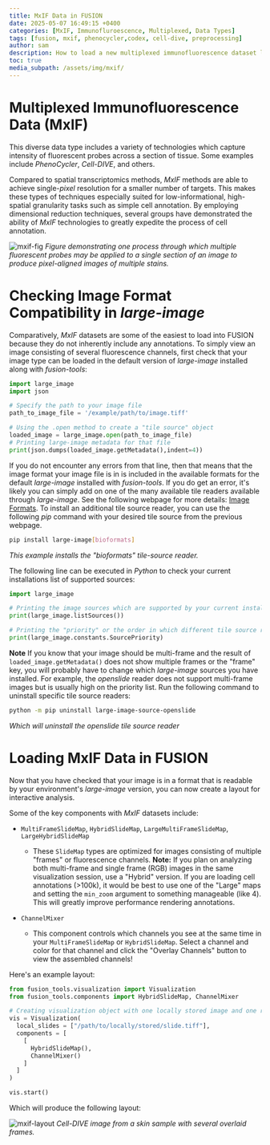 ```yaml
---
title: MxIF Data in FUSION
date: 2025-05-07 16:49:15 +0400
categories: [MxIF, Immunofluroescence, Multiplexed, Data Types]
tags: [fusion, mxif, phenocycler,codex, cell-dive, preprocessing]
author: sam
description: How to load a new multiplexed immunofluorescence dataset locally in FUSION
toc: true
media_subpath: /assets/img/mxif/
---
```


# Multiplexed Immunofluorescence Data (MxIF)

This diverse data type includes a variety of technologies which capture intensity of fluorescent probes across a section of tissue. Some examples include *PhenoCycler*, *Cell-DIVE*, and others. 

Compared to spatial transcriptomics methods, *MxIF* methods are able to achieve single-*pixel* resolution for a smaller number of targets. This makes these types of techniques especially suited for low-informational, high-spatial granularity tasks such as simple cell annotation. By employing dimensional reduction techniques, several groups have demonstrated the ability of *MxIF* technologies to greatly expedite the process of cell annotation.

![mxif-fig](mxif-fig.png)
_Figure demonstrating one process through which multiple fluorescent probes may be applied to a single section of an image to produce pixel-aligned images of multiple stains._

# Checking Image Format Compatibility in *large-image*

Comparatively, *MxIF* datasets are some of the easiest to load into FUSION because they do not inherently include any annotations. To simply view an image consisting of several fluorescence channels, first check that your image type can be loaded in the default version of *large-image* installed along with *fusion-tools*:

```python
import large_image
import json

# Specify the path to your image file
path_to_image_file = '/example/path/to/image.tiff'

# Using the .open method to create a "tile source" object
loaded_image = large_image.open(path_to_image_file)
# Printing large-image metadata for that file
print(json.dumps(loaded_image.getMetadata(),indent=4))

```

If you do not encounter any errors from that line, then that means that the image format your image file is in is included in the available formats for the default *large-image* installed with *fusion-tools*. If you do get an error, it's likely you can simply add on one of the many available tile readers available through *large-image*. See the following webpage for more details: [Image Formats](https://girder.github.io/large_image/formats.html). To install an additional tile source reader, you can use the following *pip* command with your desired tile source from the previous webpage.

```bash
pip install large-image[bioformats]
```
_This example installs the "bioformats" tile-source reader._

The following line can be executed in *Python* to check your current installations list of supported sources:

```python
import large_image

# Printing the image sources which are supported by your current installation
print(large_image.listSources())

# Printing the "priority" or the order in which different tile source readers will be attempted.
print(large_image.constants.SourcePriority)

```

**Note** If you know that your image should be multi-frame and the result of `loaded_image.getMetadata()` does not show multiple frames or the "frame" key, you will probably have to change which *large-image* sources you have installed. For example, the *openslide* reader does not support multi-frame images but is usually high on the priority list. Run the following command to uninstall specific tile source readers:

```bash
python -m pip uninstall large-image-source-openslide
```
_Which will uninstall the openslide tile source reader_

# Loading MxIF Data in FUSION

Now that you have checked that your image is in a format that is readable by your environment's *large-image* version, you can now create a layout for interactive analysis.

Some of the key components with *MxIF* datasets include:
- `MultiFrameSlideMap`, `HybridSlideMap`, `LargeMultiFrameSlideMap`, `LargeHybridSlideMap`
  - These `SlideMap` types are optimized for images consisting of multiple "frames" or fluorescence channels. **Note:** If you plan on analyzing both multi-frame and single frame (RGB) images in the same visualization session, use a "Hybrid" version. If you are loading cell annotations (>100k), it would be best to use one of the "Large" maps and setting the `min_zoom` argument to something manageable (like 4). This will greatly improve performance rendering annotations.
  
- `ChannelMixer`
  - This component controls which channels you see at the same time in your `MultiFrameSlideMap` or `HybridSlideMap`. Select a channel and color for that channel and click the "Overlay Channels" button to view the assembled channels!


Here's an example layout:
```python
from fusion_tools.visualization import Visualization
from fusion_tools.components import HybridSlideMap, ChannelMixer

# Creating visualization object with one locally stored image and one row with two columns of components
vis = Visualization(
  local_slides = ["/path/to/locally/stored/slide.tiff"],
  components = [
    [
      HybridSlideMap(),
      ChannelMixer()
    ]
  ]
)

vis.start()

```

Which will produce the following layout:

![mxif-layout](mxif-layout.png)
_Cell-DIVE image from a skin sample with several overlaid frames._








